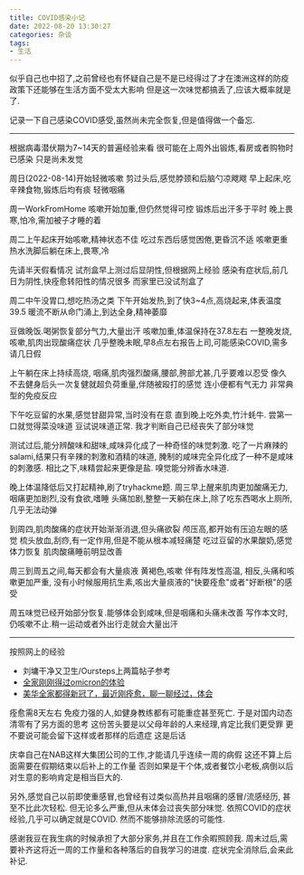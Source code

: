 ```yaml
---
title: COVID感染小记
date: 2022-08-20 13:30:27
categories: 杂谈
tags: 
- 生活
---
```


似乎自己也中招了,之前曾经也有怀疑自己是不是已经得过了才在澳洲这样的防疫政策下还能够在生活方面不受太大影响
但是这一次味觉都搞丢了,应该大概率就是了.

记录一下自己感染COVID感受,虽然尚未完全恢复,但是值得做一个备忘.

---

根据病毒潜伏期为7~14天的普遍经验来看
很可能在上周外出锻炼,看房或者购物时已感染
只是尚未发觉

周日(2022-08-14)开始轻微咳嗽
剪过头后,感觉脖颈和后脑勺凉飕飕
早上起床,吃辛辣食物,锻炼后均有痰
轻微咽痛

周一WorkFromHome
咳嗽开始加重,但仍然觉得可控
锻炼后出汗多于平时
晚上畏寒,怕冷,需加被子才睡的着

周二上午起床开始咳嗽,精神状态不佳
吃过东西后感觉困倦,更昏沉不适
咳嗽更重
热水洗脚后躺在床上,畏寒,冷

先请半天假看情况
试剂盒早上测过后显阴性,但根据网上经验
感染有症状后,前几日为阴性,快痊愈转阳性的情况很多
而家里已没试剂盒了

周二中午没胃口,想吃热汤之类
下午开始发热,到了快3~4点,高烧起来,体表温度39.5
暖流不断从命门涌上,到达全身,精神萎靡

豆做晚饭.喝粥恢复部分气力,大量出汗
咳嗽加重,体温保持在37.8左右
一整晚发烧,咳嗽,肌肉出现酸痛症状
几乎整晚未眠,早8点左右报告上司,可能感染COVID,需多请几日假

上午躺在床上持续高烧,
咽痛,肌肉强烈酸痛,腰部,胯部尤甚,几乎要难以忍受
像久不去健身后头一次复健就超负荷重量,伴随被殴打的感觉
连小便都有气无力
非常典型的免疫反应

下午吃豆留的水果,感觉甘甜异常,当时没有在意
直到晚上吃外卖,竹汁蚝牛. 尝第一口就觉得菜没味道
豆试说味道正常. 我才判断自己已经丧失了部分味觉

测试过后,能分辨酸味和甜味,咸味异化成了一种奇怪的味觉刺激.
吃了一片麻辣的salami,结果只有辛辣的刺激和酒精的味道,
腌制的咸味完全异化成了一种不是咸味的刺激感.
相比之下,味精尝起来更像是盐.
嗅觉能分辨香水味道.

晚上体温降低后又打起精神,刷了tryhackme题.
周三早上醒来肌肉更加酸痛无力,咽痛更加剧烈,没有食欲,嗜睡
头痛加剧,整整一天躺在床上,除了吃东西喝水上厕所,几乎无法动弹

到周四,肌肉酸痛的症状开始渐渐消退,但头痛欲裂
颅压高,都开始有压迫左眼的感觉
梳头放血,刮痧,有一定作用,但是不能从根本减轻痛楚
吃过豆留的水果酸奶,感觉体力恢复
肌肉酸痛睡前明显改善

周三到周五之间,每天都会有大量痰液
黄褐色,咳嗽
伴有阵发性高温,
相反,头痛和咳嗽更加严重,
没有小时候服用抗生素,咳出大量痰液的"快要痊愈"或者"好断根"的感受

周五味觉已经开始部分恢复.能够体会到咸味,但是咽痛和头痛未改善
写作本文时,仍咳嗽不止.稍一运动或者外出行走就会大量出汗

---

按照网上的经验
 - 刘墉干净又卫生/Oursteps上两篇帖子参考
 - [全家刚刚得过omicron的体验](https://oursteps.co/bbs/archiver/?tid-1729003.html)
 - [美华全家都得新冠了，最近刚痊愈，聊一聊经过，体会](https://oursteps.co/bbs/archiver/?tid-1710102.html)

痊愈需8天左右
免疫力强的人,如健身教练都有可能重症甚至死亡.
于是对国内动态清零有了另方面的思考
这份苦头要是以父母年龄的人来经理,肯定比我们更受罪
更不要说可能会留下这样或者那样的后遗症
这是后话

庆幸自己在NAB这样大集团公司的工作,才能请几乎连续一周的病假
这还不算上后面需要在假期结束以后补上的工作量
否则如果是干个体,或者餐饮小老板,病倒以后对生意的影响肯定是相当巨大的.

另外,感觉自己以前即使重感冒,也曾经有过类似高热并且咽痛的感冒/流感经历,
甚至不比此次轻松.
但无论多么严重,但从未体会过丧失部分味觉. 
依照COVID的症状经验,几乎可以确定就是COVID. 然而不能够排除流感的可能性.

感谢我豆在我生病的时候承担了大部分家务,并且在工作余暇照顾我.
周末过后,需要补齐这将近一周的工作量和各种落后的自我学习的进度.
症状完全消除后,会来此补记.


















